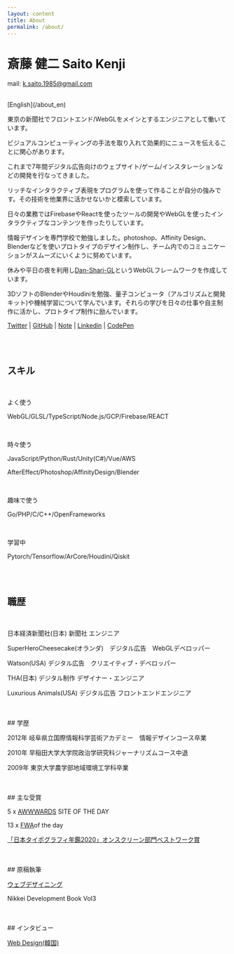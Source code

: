 ```yaml
---
layout: content
title: About
permalink: /about/
---
```



<h1 class="about-h1">斎藤 健二 Saito Kenji</h1>

mail: k.saito.1985@gmail.com

<br>
[English](/about_en)

東京の新聞社でフロントエンド/WebGLをメインとするエンジニアとして働いています。

ビジュアルコンピューティングの手法を取り入れて効果的にニュースを伝えることに関心があります。

これまで7年間デジタル広告向けのウェブサイト/ゲーム/インスタレーションなどの開発を行なってきました。

リッチなインタラクティブ表現をプログラムを使って作ることが自分の強みです。その技術を他業界に活かせないかと模索しています。

日々の業務ではFirebaseやReactを使ったツールの開発やWebGLを使ったインタラクティブなコンテンツを作ったりしています。

情報デザインを専門学校で勉強しました。photoshop、Affinity Design、Blenderなどを使いプロトタイプのデザイン制作し、チーム内でのコミュニケーションがスムーズにいくように努めています。

休みや平日の夜を利用し[Dan-Shari-GL](https://github.com/kenjiSpecial/dan-shari-gl)というWebGLフレームワークを作成しています。

3DソフトのBlenderやHoudiniを勉強、量子コンピュータ（アルゴリズムと開発キット)や機械学習について学んでいます。それらの学びを日々の仕事や自主制作に活かし、プロトタイプ制作に励んでいます。

[Twitter](https://twitter.com/kenji_special)
 | [GitHub](https://github.com/kenjiSpecial)
 | [Note](https://note.com/kenji_special)
 | [Linkedin](https://www.linkedin.com/in/kenji-saito-5a327340)
 | [CodePen](http://codepen.io/kenjiSpecial/)

<br>
<br>
<h2>スキル</h2>
<br>

よく使う

WebGL/GLSL/TypeScript/Node.js/GCP/Firebase/REACT

<br>

時々使う

JavaScript/Python/Rust/Unity(C#)/Vue/AWS

AfterEffect/Photoshop/AffinityDesign/Blender

<br>

趣味で使う

Go/PHP/C/C++/OpenFrameworks

<br>

学習中

Pytorch/Tensorflow/ArCore/Houdini/Qiskit

<br>
<br>

## 職歴
<br>

日本経済新聞社(日本) 新聞社 エンジニア

SuperHeroCheesecake(オランダ)　デジタル広告　WebGLデベロッパー

Watson(USA) デジタル広告　クリエイティブ・デベロッパー

THA(日本) デジタル制作 デザイナー・エンジニア

Luxurious Animals(USA) デジタル広告 フロントエンドエンジニア


<br>
<br>
## 学歴
<br>

2012年 岐阜県立国際情報科学芸術アカデミー　情報デザインコース卒業

2010年 早稲田大学大学院政治学研究科ジャーナリズムコース中退

2009年 東京大学農学部地域環境工学科卒業

<br>
<br>
## 主な受賞
<br>

5 x [AWWWARDS](https://www.awwwards.com/) SITE OF THE DAY

13 x [FWA](https://thefwa.com/)of the day

[「日本タイポグラフィ年鑑2020」オンスクリーン部門ベストワーク賞](https://www.nikkei.com/article/DGXMZO52016060R11C19A1000000/)


<br>
<br>
## 原稿執筆
<br>

[ウェブデザイニング](https://book.mynavi.jp/wdonline/)

Nikkei Development Book Vol3

<br>
<br>
## インタビュー
<br>

[Web Design(韓国)](http://kenjispecial.github.io/2015/09/magazine)

